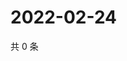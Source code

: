 # 2022-02-24

共 0 条

<!-- BEGIN WEIBO -->
<!-- 最后更新时间 Thu Feb 24 2022 23:12:52 GMT+0800 (China Standard Time) -->

<!-- END WEIBO -->
